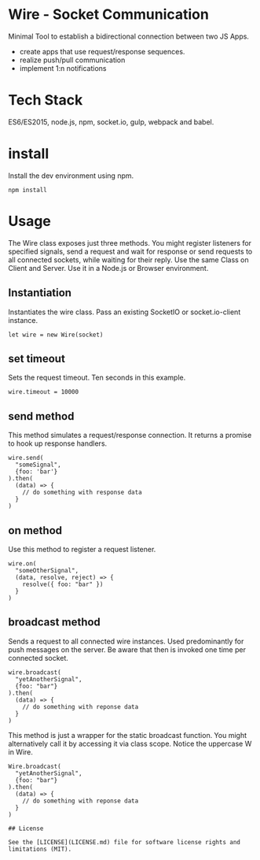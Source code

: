 # Wire - Socket Communication
Minimal Tool to establish a bidirectional connection between two JS Apps.

* create apps that use request/response sequences.  
* realize push/pull communication
* implement 1:n notifications

# Tech Stack
ES6/ES2015, node.js, npm, socket.io, gulp, webpack and babel.

# install
Install the dev environment using npm.
```
npm install
```

# Usage
The Wire class exposes just three methods. You might register listeners for
specified signals, send a request and wait for response or send requests to
all connected sockets, while waiting for their reply.
Use the same Class on Client and Server. Use it in a Node.js or Browser
environment.

## Instantiation
Instantiates the wire class. Pass an existing SocketIO or socket.io-client
instance.
```
let wire = new Wire(socket)
```

## set timeout
Sets the request timeout. Ten seconds in this example.
```
wire.timeout = 10000
```

## send method
This method simulates a request/response connection. It returns a promise to
hook up response handlers.
```
wire.send(
  "someSignal",
  {foo: 'bar'}
).then(
  (data) => {
    // do something with response data
  }
)
```

## on method
Use this method to register a request listener.
```
wire.on(
  "someOtherSignal",
  (data, resolve, reject) => {
    resolve({ foo: "bar" })
  }
)
```

## broadcast method
Sends a request to all connected wire instances. Used predominantly for push
messages on the server. Be aware that then is invoked one time per connected
socket.
```
wire.broadcast(
  "yetAnotherSignal",
  {foo: "bar"}
).then(
  (data) => {
    // do something with reponse data
  }
)
```
This method is just a wrapper for the static broadcast function. You might
alternatively call it by accessing it via class scope. Notice the uppercase W
in Wire.
```
Wire.broadcast(
  "yetAnotherSignal",
  {foo: "bar"}
).then(
  (data) => {
    // do something with reponse data
  }
)

## License

See the [LICENSE](LICENSE.md) file for software license rights and limitations (MIT).
